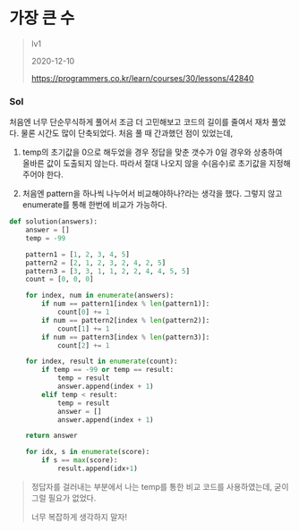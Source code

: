 # 가장 큰 수
> lv1
>
> 2020-12-10
>
> https://programmers.co.kr/learn/courses/30/lessons/42840

### Sol
처음엔 너무 단순무식하게 풀어서 조금 더 고민해보고 코드의 길이를 줄여서 재차 풀었다. 물론 시간도 많이 단축되었다.
처음 풀 때 간과했던 점이 있었는데,

1. temp의 초기값을 0으로 해두었을 경우 정답을 맞춘 갯수가 0일 경우와 상충하여 올바른 값이 도출되지 않는다.
따라서 절대 나오지 않을 수(음수)로 초기값을 지정해주어야 한다.

2. 처음엔 pattern을 하나씩 나누어서 비교해야하나?라는 생각을 했다. 그렇지 않고 enumerate를 통해 한번에 비교가 가능하다.

```python
def solution(answers):
    answer = []
    temp = -99

    pattern1 = [1, 2, 3, 4, 5]
    pattern2 = [2, 1, 2, 3, 2, 4, 2, 5]
    pattern3 = [3, 3, 1, 1, 2, 2, 4, 4, 5, 5]
    count = [0, 0, 0]

    for index, num in enumerate(answers):
        if num == pattern1[index % len(pattern1)]:
            count[0] += 1
        if num == pattern2[index % len(pattern2)]:
            count[1] += 1
        if num == pattern3[index % len(pattern3)]:
            count[2] += 1

    for index, result in enumerate(count):
        if temp == -99 or temp == result:
            temp = result
            answer.append(index + 1)
        elif temp < result:
            temp = result
            answer = []
            answer.append(index + 1)

    return answer
```

```python
    for idx, s in enumerate(score):
        if s == max(score):
            result.append(idx+1)
```
> 정답자를 걸러내는 부분에서 나는 temp를 통한 비교 코드를 사용하였는데, 굳이 그럴 필요가 없었다.
>
> 너무 복잡하게 생각하지 말자!